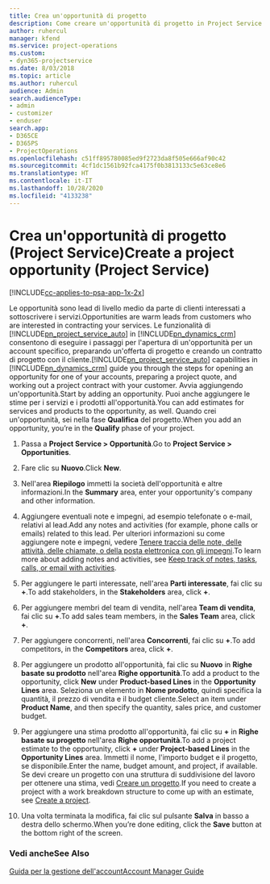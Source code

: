 ```yaml
---
title: Crea un'opportunità di progetto
description: Come creare un'opportunità di progetto in Project Service
author: ruhercul
manager: kfend
ms.service: project-operations
ms.custom:
- dyn365-projectservice
ms.date: 8/03/2018
ms.topic: article
ms.author: ruhercul
audience: Admin
search.audienceType:
- admin
- customizer
- enduser
search.app:
- D365CE
- D365PS
- ProjectOperations
ms.openlocfilehash: c51ff895780085ed9f2723da8f505e666af90c42
ms.sourcegitcommit: 4cf1dc1561b92fca4175f0b3813133c5e63ce8e6
ms.translationtype: HT
ms.contentlocale: it-IT
ms.lasthandoff: 10/28/2020
ms.locfileid: "4133238"
---
```

# <a name="create-a-project-opportunity-project-service"></a><span data-ttu-id="85f9a-103">Crea un'opportunità di progetto (Project Service)</span><span class="sxs-lookup"><span data-stu-id="85f9a-103">Create a project opportunity (Project Service)</span></span>

[!INCLUDE[cc-applies-to-psa-app-1x-2x](../includes/cc-applies-to-psa-app-1x-2x.md)]

<span data-ttu-id="85f9a-104">Le opportunità sono lead di livello medio da parte di clienti interessati a sottoscrivere i servizi.</span><span class="sxs-lookup"><span data-stu-id="85f9a-104">Opportunities are warm leads from customers who are interested in contracting your services.</span></span> <span data-ttu-id="85f9a-105">Le funzionalità di [!INCLUDE[pn_project_service_auto](../includes/pn-project-service-auto.md)] in [!INCLUDE[pn_dynamics_crm](../includes/pn-dynamics-crm.md)] consentono di eseguire i passaggi per l'apertura di un'opportunità per un account specifico, preparando un'offerta di progetto e creando un contratto di progetto con il cliente.</span><span class="sxs-lookup"><span data-stu-id="85f9a-105">[!INCLUDE[pn_project_service_auto](../includes/pn-project-service-auto.md)] capabilities in [!INCLUDE[pn_dynamics_crm](../includes/pn-dynamics-crm.md)] guide you through the steps for opening an opportunity for one of your accounts, preparing a project quote, and working out a project contract with your customer.</span></span> <span data-ttu-id="85f9a-106">Avvia aggiungendo un'opportunità.</span><span class="sxs-lookup"><span data-stu-id="85f9a-106">Start by adding an opportunity.</span></span> <span data-ttu-id="85f9a-107">Puoi anche aggiungere le stime per i servizi e i prodotti all'opportunità.</span><span class="sxs-lookup"><span data-stu-id="85f9a-107">You can add estimates for services and products to the opportunity, as well.</span></span> <span data-ttu-id="85f9a-108">Quando crei un'opportunità, sei nella fase **Qualifica** del progetto.</span><span class="sxs-lookup"><span data-stu-id="85f9a-108">When you add an opportunity, you’re in the **Qualify** phase of your project.</span></span>  
  
1.  <span data-ttu-id="85f9a-109">Passa a **Project Service > Opportunità**.</span><span class="sxs-lookup"><span data-stu-id="85f9a-109">Go to **Project Service > Opportunities**.</span></span>  
  
2.  <span data-ttu-id="85f9a-110">Fare clic su **Nuovo**.</span><span class="sxs-lookup"><span data-stu-id="85f9a-110">Click **New**.</span></span>  
  
3.  <span data-ttu-id="85f9a-111">Nell'area **Riepilogo** immetti la società dell'opportunità e altre informazioni.</span><span class="sxs-lookup"><span data-stu-id="85f9a-111">In the **Summary** area, enter your opportunity's company and other information.</span></span>  
  
4.  <span data-ttu-id="85f9a-112">Aggiungere eventuali note e impegni, ad esempio telefonate o e-mail, relativi al lead.</span><span class="sxs-lookup"><span data-stu-id="85f9a-112">Add any notes and activities (for example, phone calls or emails) related to this lead.</span></span> <span data-ttu-id="85f9a-113">Per ulteriori informazioni su come aggiungere note e impegni, vedere [Tenere traccia delle note, delle attività, delle chiamate, o della posta elettronica con gli impegni](https://docs.microsoft.com/dynamics365/customerengagement/on-premises/basics/work-with-activities).</span><span class="sxs-lookup"><span data-stu-id="85f9a-113">To learn more about adding notes and activities, see [Keep track of notes, tasks, calls, or email with activities](https://docs.microsoft.com/dynamics365/customerengagement/on-premises/basics/work-with-activities).</span></span>  
  
5.  <span data-ttu-id="85f9a-114">Per aggiungere le parti interessate, nell'area **Parti interessate**, fai clic su **+**.</span><span class="sxs-lookup"><span data-stu-id="85f9a-114">To add stakeholders, in the **Stakeholders** area, click **+**.</span></span>  
  
6.  <span data-ttu-id="85f9a-115">Per aggiungere membri del team di vendita, nell'area **Team di vendita**, fai clic su **+**.</span><span class="sxs-lookup"><span data-stu-id="85f9a-115">To add sales team members, in the **Sales Team** area, click **+**.</span></span>  
  
7.  <span data-ttu-id="85f9a-116">Per aggiungere concorrenti, nell'area **Concorrenti**, fai clic su **+**.</span><span class="sxs-lookup"><span data-stu-id="85f9a-116">To add competitors, in the **Competitors** area, click **+**.</span></span>  
  
8.  <span data-ttu-id="85f9a-117">Per aggiungere un prodotto all'opportunità, fai clic su **Nuovo** in **Righe basate su prodotto** nell'area **Righe opportunità**.</span><span class="sxs-lookup"><span data-stu-id="85f9a-117">To add a product to the opportunity, click **New** under **Product-based Lines** in the **Opportunity Lines** area.</span></span> <span data-ttu-id="85f9a-118">Seleziona un elemento in **Nome prodotto**, quindi specifica la quantità, il prezzo di vendita e il budget cliente.</span><span class="sxs-lookup"><span data-stu-id="85f9a-118">Select an item under **Product Name**, and then specify the quantity, sales price, and customer budget.</span></span>  
  
9. <span data-ttu-id="85f9a-119">Per aggiungere una stima prodotto all'opportunità, fai clic su **+** in **Righe basate su progetto** nell'area **Righe opportunità**.</span><span class="sxs-lookup"><span data-stu-id="85f9a-119">To add a project estimate to the opportunity, click **+** under **Project-based Lines** in the **Opportunity Lines** area.</span></span> <span data-ttu-id="85f9a-120">Immetti il nome, l'importo budget e il progetto, se disponibile.</span><span class="sxs-lookup"><span data-stu-id="85f9a-120">Enter the name, budget amount, and project, if available.</span></span> <span data-ttu-id="85f9a-121">Se devi creare un progetto con una struttura di suddivisione del lavoro per ottenere una stima, vedi [Creare un progetto](../psa/create-project.md).</span><span class="sxs-lookup"><span data-stu-id="85f9a-121">If you need to create a project with a work breakdown structure to come up with an estimate, see [Create a project](../psa/create-project.md).</span></span>  
  
10. <span data-ttu-id="85f9a-122">Una volta terminata la modifica, fai clic sul pulsante **Salva** in basso a destra dello schermo.</span><span class="sxs-lookup"><span data-stu-id="85f9a-122">When you’re done editing, click the **Save** button at the bottom right of the screen.</span></span>  
  
### <a name="see-also"></a><span data-ttu-id="85f9a-123">Vedi anche</span><span class="sxs-lookup"><span data-stu-id="85f9a-123">See Also</span></span>  
 [<span data-ttu-id="85f9a-124">Guida per la gestione dell'account</span><span class="sxs-lookup"><span data-stu-id="85f9a-124">Account Manager Guide</span></span>](../psa/account-manager-guide.md)

